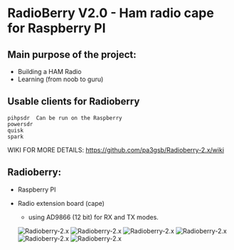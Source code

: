 RadioBerry V2.0 - Ham radio cape for Raspberry PI
==============================================

## Main purpose of the project:

- Building a HAM Radio
- Learning (from noob to guru)

## Usable clients for Radioberry

	pihpsdr  Can be run on the Raspberry
	powersdr
	quisk
	spark 

WIKI FOR MORE DETAILS:  https://github.com/pa3gsb/Radioberry-2.x/wiki

## Radioberry:

- Raspberry PI
- Radio extension board (cape)
	- using AD9866 (12 bit)  for RX and TX modes.

	![Radioberry-2.x](docs/gallery/front.JPG)
	![Radioberry-2.x](docs/gallery/radioberry-in-case-small.jpg)
	![Radioberry-2.x](docs/gallery/back.JPG)
	![Radioberry-2.x](docs/gallery/rb+rpi-front.JPG)
	![Radioberry-2.x](docs/gallery/rb+rpi-side.JPG)
	![Radioberry-2.x](docs/gallery/radioberry-open-incase-small.jpg)
	

